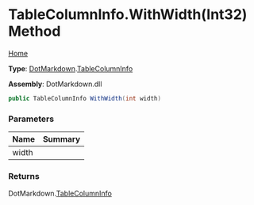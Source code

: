 # TableColumnInfo\.WithWidth\(Int32\) Method

[Home](../../../README.md)

**Type**: [DotMarkdown](../../README.md)\.[TableColumnInfo](../README.md)

**Assembly**: DotMarkdown\.dll

```csharp
public TableColumnInfo WithWidth(int width)
```

### Parameters

| Name | Summary |
| ---- | ------- |
| width | |

### Returns

DotMarkdown\.[TableColumnInfo](../README.md)

